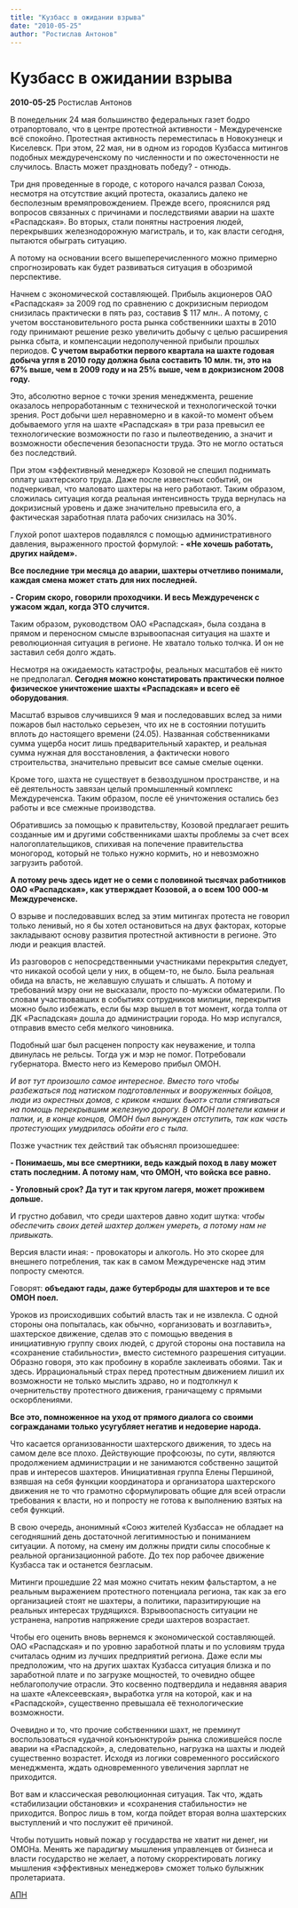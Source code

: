 ```yaml
---
title: "Кузбасс в ожидании взрыва"
date: "2010-05-25"
author: "Ростислав Антонов"
---
```


# Кузбасс в ожидании взрыва

**2010-05-25** Ростислав Антонов

В понедельник 24 мая большинство федеральных газет бодро отрапортовало, что в центре протестной активности - Междуреченске всё спокойно. Протестная активность переместилась в Новокузнецк и Киселевск. При этом, 22 мая, ни в одном из городов Кузбасса митингов подобных междуреченскому по численности и по ожесточенности не случилось. Власть может праздновать победу? - отнюдь.

Три дня проведенные в городе, с которого начался развал Союза, несмотря на отсутствие акций протеста, оказались далеко не бесполезным времяпровождением. Прежде всего, прояснился ряд вопросов связанных с причинами и последствиями аварии на шахте «Распадская». Во вторых, стали понятны настроения людей, перекрывших железнодорожную магистраль, и то, как власти сегодня, пытаются обыграть ситуацию.

А потому на основании всего вышеперечисленного можно примерно спрогнозировать как будет развиваться ситуация в обозримой перспективе.

Начнем с экономической составляющей. Прибыль акционеров ОАО «Распадская» за 2009 год по сравнению с докризисным периодом снизилась практически в пять раз, составив $ 117 млн.. А потому, с учетом восстановительного роста рынка собственники шахты в 2010 году принимают решение резко увеличить добычу с целью расширения рынка сбыта, и компенсации недополученной прибыли прошлых периодов. **С учетом выработки первого квартала на шахте годовая добыча угля в 2010 году должна была составить 10 млн. тн, это на 67% выше, чем в 2009 году и на 25% выше, чем в докризисном 2008 году.**

Это, абсолютно верное с точки зрения менеджмента, решение оказалось непроработанным с технической и технологической точки зрения. Рост добычи шел неравномерно и в какой-то момент объем добываемого угля на шахте «Распадская» в три раза превысил ее технологические возможности по газо и пылеотведению, а значит и возможности обеспечения безопасности труда. Это не могло остаться без последствий.

При этом «эффективный менеджер» Козовой не спешил поднимать оплату шахтерского труда. Даже после известных событий, он подчеркивал, что маловато шахтеры на него работают. Таким образом, сложилась ситуация когда реальная интенсивность труда вернулась на докризисный уровень и даже значительно превысила его, а фактическая заработная плата рабочих снизилась на 30%.

Глухой ропот шахтеров подавлялся с помощью административного давления, выраженного простой формулой: **- «Не хочешь работать, других найдем».**

**Все последние три месяца до аварии, шахтеры отчетливо понимали, каждая смена может стать для них последней.** 

**- Сгорим скоро, говорили проходчики. И весь Междуреченск с ужасом ждал, когда ЭТО случится.** 

Таким образом, руководством ОАО «Распадская», была создана в прямом и переносном смысле взрывоопасная ситуация на шахте и революционная ситуация в регионе. Не хватало только толчка. И он не заставил себя долго ждать.

Несмотря на ожидаемость катастрофы, реальных масштабов её никто не предполагал. **Сегодня можно констатировать практически полное физическое уничтожение шахты «Распадская» и всего её оборудования**.

Масштаб взрывов случившихся 9 мая и последовавших вслед за ними пожаров был настолько серьезен, что их не в состоянии потушить вплоть до настоящего времени (24.05). Названная собственниками сумма ущерба носит лишь предварительный характер, и реальная сумма нужная для восстановления, а фактически нового строительства, значительно превысит все самые смелые оценки.

Кроме того, шахта не существует в безвоздушном пространстве, и на её деятельность завязан целый промышленный комплекс Междуреченска. Таким образом, после её уничтожения остались без работы и все смежные производства.

Обратившись за помощью к правительству, Козовой предлагает решить созданные им и другими собственниками шахты проблемы за счет всех налогоплательщиков, спихивая на попечение правительства моногород, который не только нужно кормить, но и невозможно загрузить работой.

**А потому речь здесь идет не о семи с половиной тысячах работников ОАО «Распадская», как утверждает Козовой, а о всем 100** **000-м Междуреченске.**

О взрыве и последовавших вслед за этим митингах протеста не говорил только ленивый, но я бы хотел остановиться на двух факторах, которые закладывают основу развития протестной активности в регионе. Это люди и реакция властей.

Из разговоров с непосредственными участниками перекрытия следует, что никакой особой цели у них, в общем-то, не было. Была реальная обида на власть, не желавшую слушать и слышать. А потому и требований мэру они не высказали, просто по-мужски обматерили. По словам участвовавших в событиях сотрудников милиции, перекрытия можно было избежать, если бы мэр вышел в тот момент, когда толпа от ДК «Распадская» дошла до администрации города. Но мэр испугался, отправив вместо себя мелкого чиновника.

Подобный шаг был расценен попросту как неуважение, и толпа двинулась не рельсы. Тогда уж и мэр не помог. Потребовали губернатора. Вместо него из Кемерово прибыл ОМОН.

*И вот тут произошло самое интересное. Вместо того чтобы разбежаться под натиском подготовленных и вооруженных бойцов, люди из окрестных домов, с криком «наших бьют» стали стягиваться на помощь перекрывшим железную дорогу. В ОМОН полетели камни и палки, и, в конце концов, ОМОН был вынужден отступить, так как часть протестующих умудрилась обойти его с тыла.*

Позже участник тех действий так объяснял произошедшее:

**- Понимаешь, мы все смертники, ведь каждый поход в лаву может стать последним. А потому нам, что ОМОН, что войска все равно.** 

**- Уголовный срок? Да тут и так кругом лагеря, может проживем дольше.**

И грустно добавил, что среди шахтеров давно ходит шутка: *чтобы обеспечить своих детей шахтер должен умереть, а потому нам не привыкать.* 

Версия власти иная: - провокаторы и алкоголь. Но это скорее для внешнего потребления, так как в самом Междуреченске над этим попросту смеются.

Говорят: **объедают гады, даже бутерброды для шахтеров и те все ОМОН поел.**

Уроков из происходивших событий власть так и не извлекла. С одной стороны она попыталась, как обычно, «организовать и возглавить», шахтерское движение, сделав это с помощью введения в инициативную группу своих людей, с другой стороны она поставила на «сохранение стабильности», вместо системного разрешения ситуации. Образно говоря, это как пробоину в корабле заклеивать обоями. Так и здесь. Иррациональный страх перед протестным движением лишил их возможности не только мыслить здраво, но и подтолкнул к очернительству протестного движения, граничащему с прямыми оскорблениями.

**Все это, помноженное на уход от прямого диалога со своими согражданами только усугубляет негатив и недоверие народа.** 

Что касается организованности шахтерского движения, то здесь на самом деле все плохо. Действующие профсоюзы, по сути, являются продолжением администрации и не занимаются собственно защитой прав и интересов шахтеров. Инициативная группа Елены Першиной, взявшая на себя функции координатора и организатора шахтерского движения не то что грамотно сформулировать общие для всей отрасли требования к власти, но и попросту не готова к выполнению взятых на себя функций.

В свою очередь, анонимный «Союз жителей Кузбасса» не обладает на сегодняшний день достаточной легитимностью и пониманием ситуации. А потому, на смену им должны придти силы способные к реальной организационной работе. До тех пор рабочее движение Кузбасса так и останется безгласым.

Митинги прошедшие 22 мая можно считать неким фальстартом, а не реальным выражением протестного потенциала региона, так как за его организацией стоят не шахтеры, а политики, паразитирующие на реальных интересах трудящихся. Взрывоопасность ситуации не устранена, напротив напряжение среди шахтеров возрастает.

Чтобы его оценить вновь вернемся к экономической составляющей. ОАО «Распадская» и по уровню заработной платы и по условиям труда считалась одним из лучших предприятий региона. Даже если мы предположим, что на других шахтах Кузбасса ситуация близка и по заработной плате и по загрузке мощностей, то очевидно общее неблагополучие отрасли. Это косвенно подтвердила и недавняя авария на шахте «Алексеевская», выработка угля на которой, как и на «Распадской», существенно превышала её технологические возможности.

Очевидно и то, что прочие собственники шахт, не преминут воспользоваться «удачной конъюнктурой» рынка сложившейся после аварии на «Распадской», а, следовательно, нагрузка на шахты и людей существенно возрастет. Исходя из логики современного российского менеджмента, ждать одновременного увеличения зарплат не приходится.

Вот вам и классическая революционная ситуация. Так что, ждать «стабилизации обстановки» и «сохранения стабильности» не приходится. Вопрос лишь в том, когда пойдет вторая волна шахтерских выступлений и что послужит её причиной.

Чтобы потушить новый пожар у государства не хватит ни денег, ни ОМОНа. Менять же парадигму мышления управленцев от бизнеса и власти государство не желает, а потому скорректировать логику мышления «эффективных менеджеров» сможет только булыжник пролетариата.

[АПН](http://www.apn.ru/publications/article22798.htm)